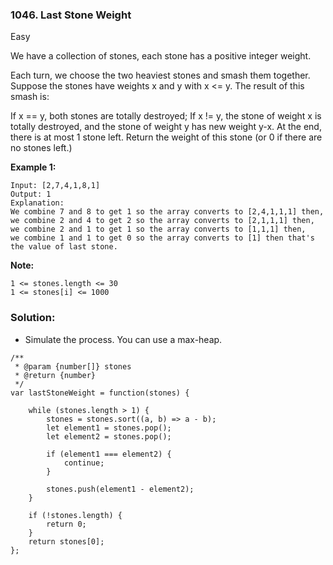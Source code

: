 ### 1046. Last Stone Weight
Easy

We have a collection of stones, each stone has a positive integer weight.

Each turn, we choose the two heaviest stones and smash them together.  Suppose the stones have weights x and y with x <= y.  The result of this smash is:

If x == y, both stones are totally destroyed;
If x != y, the stone of weight x is totally destroyed, and the stone of weight y has new weight y-x.
At the end, there is at most 1 stone left.  Return the weight of this stone (or 0 if there are no stones left.)

**Example 1:**
```
Input: [2,7,4,1,8,1]
Output: 1
Explanation: 
We combine 7 and 8 to get 1 so the array converts to [2,4,1,1,1] then,
we combine 2 and 4 to get 2 so the array converts to [2,1,1,1] then,
we combine 2 and 1 to get 1 so the array converts to [1,1,1] then,
we combine 1 and 1 to get 0 so the array converts to [1] then that's the value of last stone.
```

**Note:**
```
1 <= stones.length <= 30
1 <= stones[i] <= 1000
```

### Solution:
- Simulate the process. You can use a max-heap.
```
/**
 * @param {number[]} stones
 * @return {number}
 */
var lastStoneWeight = function(stones) {
    
    while (stones.length > 1) {
        stones = stones.sort((a, b) => a - b);
        let element1 = stones.pop();
        let element2 = stones.pop();
        
        if (element1 === element2) {
            continue;
        }
        
        stones.push(element1 - element2);
    }
    
    if (!stones.length) {
        return 0;
    }
    return stones[0];
};
```
